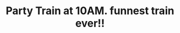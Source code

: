---
title: Party Train at 10AM. funnest train ever!! 
category: blog
lat: 18.62942
lng: 99.03982
image: https://s3-us-west-2.amazonaws.com/travels2013/2014-01-09 19:33:55 PST.jpg
observation: 20140109193355PST
---